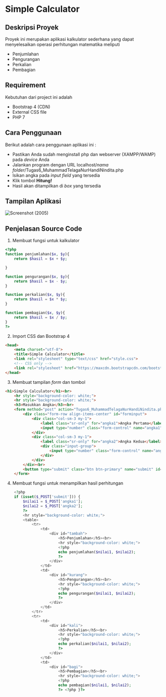 # Simple Calculator

## Deskripsi Proyek
Proyek ini merupakan aplikasi kalkulator sederhana yang dapat menyelesaikan operasi perhitungan matematika meliputi
* Penjumlahan
* Pengurangan
* Perkalian
* Pembagian

## Requirement
Kebutuhan dari project ini adalah
* Bootstrap 4 (CDN)
* External CSS file
* PHP 7

## Cara Penggunaan
Berikut adalah cara penggunaan aplikasi ini :
* Pastikan Anda sudah menginstall php dan webserver (XAMPP/WAMP) pada _device_ Anda
* Jalankan program dengan URL localhost/_nama folder_/Tugas6_MuhammadTelagaNurHandiNindita.php
* Isikan angka pada _input field_ yang tersedia
* Klik tombol __Hitung!__
* Hasil akan ditampilkan di _box_ yang tersedia

## Tampilan Aplikasi
![Screenshot (2005)](https://user-images.githubusercontent.com/36910894/125291492-ab3ebd00-e34b-11eb-98f2-299220f752fe.png)

## Penjelasan Source Code
1. Membuat fungsi untuk kalkulator
``` php
<?php
function penjumlahan($x, $y){
	return $hasil = $x + $y;

}

function pengurangan($x, $y){
	return $hasil = $x - $y;
}

function perkalian($x, $y){
	return $hasil = $x * $y;
}

function pembagian($x, $y){
	return $hasil = $x / $y;
}
?> 
```
2. Import CSS dan Bootstrap 4
```html
<head>
	<meta charset="utf-8">
	<title>Simple Calculator</title>
	<link rel="stylesheet" type="text/css" href="style.css">
	<!-- CSS only -->
	<link rel="stylesheet" href="https://maxcdn.bootstrapcdn.com/bootstrap/4.0.0/css/bootstrap.min.css" integrity="sha384-Gn5384xqQ1aoWXA+058RXPxPg6fy4IWvTNh0E263XmFcJlSAwiGgFAW/dAiS6JXm" crossorigin="anonymous">
</head>
```
3. Membuat tampilan _form_ dan tombol
```html
<h1>Simple Calculator</h1><br>
	<hr style="background-color: white;">
	<hr style="background-color: white;">
	<h3>Masukkan Angka</h3><br>
	<form method="post" action="Tugas6_MuhammadTelagaNurHandiNindita.php">
		<div class="form-row align-items-center" id="forminput">
			<div class="col-sm-3 my-1">
				<label class="sr-only" for="angka1">Angka Pertama</label>
				<input type="number" class="form-control" name="angka1" placeholder="Angka Pertama">
			</div>
			<div class="col-sm-3 my-1">
				<label class="sr-only" for="angka2">Angka Kedua</label>
				<div class="input-group">
					<input type="number" class="form-control" name="angka2" placeholder="Angka Kedua">
				</div>
			</div>
		</div><br>
		<button type="submit" class="btn btn-primary" name="submit" id="tombol">Hitung!</button>
	</form>
```
4. Membuat fungsi untuk menampilkan hasil perhitungan
```php
	<?php
	if (isset($_POST['submit'])) {
		$nilai1 = $_POST['angka1'];
		$nilai2 = $_POST['angka2'];
		?>
		<hr style="background-color: white;">
		<table>
			<tr>
				<td>
					<div id="tambah">
						<h5>Penjumlahan</h5><br>
						<hr style="background-color: white;">
						<?php
						echo penjumlahan($nilai1, $nilai2);
						?>
					</div>
				</td>
				<td>
					<div id="kurang">
						<h5>Pengurangan</h5><br>
						<hr style="background-color: white;">
						<?php
						echo pengurangan($nilai1, $nilai2);
						?>
					</div>
				</td>
			</tr>
			<tr>
				<td>
					<div id="kali">
						<h5>Perkalian</h5><br>
						<hr style="background-color: white;">
						<?php
						echo perkalian($nilai1, $nilai2);
						?>
					</div>
				</td>
				<td>
					<div id="bagi">
						<h5>Pembagian</h5><br>
						<hr style="background-color: white;">
						<?php
						echo pembagian($nilai1, $nilai2);
						?> <?php }?>
           
           
